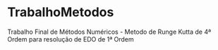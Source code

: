 # TrabalhoMetodos
Trabalho Final de Métodos Numéricos - Metodo de Runge Kutta de 4ª Ordem para resolução de EDO de 1ª Ordem
